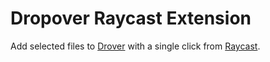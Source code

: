 # Dropover Raycast Extension

Add selected files to [Drover](https://dropoverapp.com) with a single click from [Raycast](https://raycast.com).